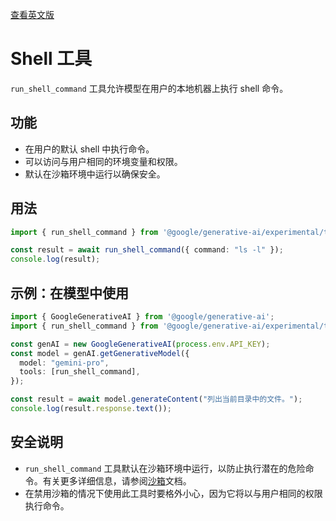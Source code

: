[查看英文版](https://github.com/google-gemini/gemini-cli/blob/main/docs/tools/shell.md)

# Shell 工具

`run_shell_command` 工具允许模型在用户的本地机器上执行 shell 命令。

## 功能

-   在用户的默认 shell 中执行命令。
-   可以访问与用户相同的环境变量和权限。
-   默认在沙箱环境中运行以确保安全。

## 用法

```typescript
import { run_shell_command } from '@google/generative-ai/experimental/tools';

const result = await run_shell_command({ command: "ls -l" });
console.log(result);
```

## 示例：在模型中使用

```typescript
import { GoogleGenerativeAI } from '@google/generative-ai';
import { run_shell_command } from '@google/generative-ai/experimental/tools';

const genAI = new GoogleGenerativeAI(process.env.API_KEY);
const model = genAI.getGenerativeModel({
  model: "gemini-pro",
  tools: [run_shell_command],
});

const result = await model.generateContent("列出当前目录中的文件。");
console.log(result.response.text());
```

## 安全说明

-   `run_shell_command` 工具默认在沙箱环境中运行，以防止执行潜在的危险命令。有关更多详细信息，请参阅[沙箱](../sandbox.md)文档。
-   在禁用沙箱的情况下使用此工具时要格外小心，因为它将以与用户相同的权限执行命令。